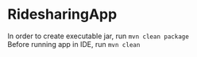 # RidesharingApp
In order to create executable jar, run ```mvn clean package```  
Before running app in IDE, run ```mvn clean```
